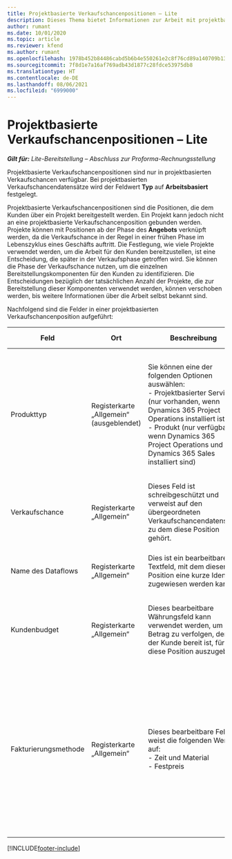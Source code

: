 ```yaml
---
title: Projektbasierte Verkaufschancenpositionen – Lite
description: Dieses Thema bietet Informationen zur Arbeit mit projektbasierten Verkaufschancenpositionen. (Pro)
author: rumant
ms.date: 10/01/2020
ms.topic: article
ms.reviewer: kfend
ms.author: rumant
ms.openlocfilehash: 1978b452b84486cabd5b6b4e550261e2c8f76cd89a140709b137ac184c8967c1
ms.sourcegitcommit: 7f8d1e7a16af769adb43d1877c28fdce53975db8
ms.translationtype: HT
ms.contentlocale: de-DE
ms.lasthandoff: 08/06/2021
ms.locfileid: "6999000"
---
```

# <a name="project-based-opportunity-lines---lite"></a>Projektbasierte Verkaufschancenpositionen – Lite

_**Gilt für:** Lite-Bereitstellung – Abschluss zur Proforma-Rechnungsstellung_

Projektbasierte Verkaufschancenpositionen sind nur in projektbasierten Verkaufschancen verfügbar. Bei projektbasierten Verkaufschancendatensätze wird der Feldwert **Typ** auf **Arbeitsbasiert** festgelegt.

Projektbasierte Verkaufschancenpositionen sind die Positionen, die dem Kunden über ein Projekt bereitgestellt werden. Ein Projekt kann jedoch nicht an eine projektbasierte Verkaufschancenposition gebunden werden. Projekte können mit Positionen ab der Phase des **Angebots** verknüpft werden, da die Verkaufschance in der Regel in einer frühen Phase im Lebenszyklus eines Geschäfts auftritt. Die Festlegung, wie viele Projekte verwendet werden, um die Arbeit für den Kunden bereitzustellen, ist eine Entscheidung, die später in der Verkaufsphase getroffen wird. Sie können die Phase der Verkaufschance nutzen, um die einzelnen Bereitstellungskomponenten für den Kunden zu identifizieren. Die Entscheidungen bezüglich der tatsächlichen Anzahl der Projekte, die zur Bereitstellung dieser Komponenten verwendet werden, können verschoben werden, bis weitere Informationen über die Arbeit selbst bekannt sind.

Nachfolgend sind die Felder in einer projektbasierten Verkaufschancenposition aufgeführt:

| **Feld** | **Ort** | **Beschreibung** | **Downstream-Auswirkungen** |
| --- | --- | --- | --- |
| Produkttyp | Registerkarte „Allgemein“ (ausgeblendet) | Sie können eine der folgenden Optionen auswählen:</br>- Projektbasierter Service (nur vorhanden, wenn Dynamics 365 Project Operations installiert ist)</br>- Produkt (nur verfügbar, wenn Dynamics 365 Project Operations und Dynamics 365 Sales installiert sind) | Der Wert dieses Feldes wird auf **Projektbasierter Service** festgelegt, wenn Sie eine projektbasierte Verkaufschancenposition aus dem projektbasierten Positionsraster in der Verkaufschance erstellen. <br> Wenn Sie diesen Wert ändern oder überschreiben, wird die Projektfunktionalität für Ihre projektbasierten Positionen nicht aktiviert. |
| Verkaufschance | Registerkarte „Allgemein“ | Dieses Feld ist schreibgeschützt und verweist auf den übergeordneten Verkaufschancendatensatz, zu dem diese Position gehört. | Es gibt keine nachgelagerten Auswirkungen über dieses Feld. |
| Name des Dataflows | Registerkarte „Allgemein“ | Dies ist ein bearbeitbares Textfeld, mit dem dieser Position eine kurze Identität zugewiesen werden kann. | Dieser Wert wird in die Angebotsposition übertragen, wenn Sie aus dieser Verkaufschance ein Angebot erstellen. |
| Kundenbudget | Registerkarte „Allgemein“ | Dieses bearbeitbare Währungsfeld kann verwendet werden, um den Betrag zu verfolgen, den der Kunde bereit ist, für diese Position auszugeben. | Dieser Wert wird in das entsprechende Feld in der Angebotsposition übertragen, wenn Sie aus dieser Verkaufschance ein Angebot erstellen. |
| Fakturierungsmethode | Registerkarte „Allgemein“ | Dieses bearbeitbare Feld weist die folgenden Werte auf:</br>- Zeit und Material</br>- Festpreis | Dieser Wert wird in das entsprechende Feld in der Angebotsposition übertragen, wenn Sie aus dieser Verkaufschance ein Angebot erstellen. Nachdem die Angebotsposition erstellt wurde, ist das Feld gesperrt und kann nicht geändert werden. Weisen Sie diesen Feldwert so genau wie möglich zu. Wenn Sie den Wert dieses Felds in der Angebotsposition ändern müssen, löschen Sie die Angebotsposition und erstellen Sie sie neu. |


[!INCLUDE[footer-include](../../includes/footer-banner.md)]